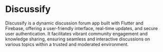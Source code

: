 # Discussify
Discussify is a dynamic discussion forum app built with Flutter and Firebase, offering a user-friendly interface, real-time updates, and secure user authentication. It facilitates vibrant community engagement and knowledge sharing, ensuring seamless and interactive discussions on various topics within a trusted and moderated environment.
